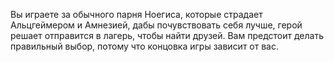 Вы играете за обычного парня Ноегиса, которые страдает Альцгеймером и Амнезией, дабы почувствовать себя лучше, герой решает отправится в лагерь, чтобы найти друзей. Вам предстоит делать правильный выбор, потому что концовка игры зависит от вас.
